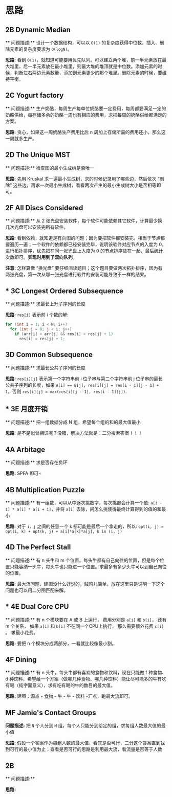 # 思路

## 2B Dynamic Median

** 问题描述:** 设计一个数据结构，可以以 `O(1)` 的复杂度获得中位数，插入、删除元素的复杂度要求为 `O(logN)`。

**思路:** 看到 `O(1)`，就知道可能要用优先队列。可以建立两个堆，前一半元素放在最大堆里，后一半元素放在最小堆里，则最大堆的堆顶就是中位数。添加元素的时候，判断左右两边元素数量，添加到元素更少的那个堆里。删除元素的时候，要维持平衡。

## 2C Yogurt factory

** 问题描述:** 生产奶酪，每周生产每单位奶酪要一定费用，每周都要满足一定的奶酪供给，每存储多余的奶酪一周也有相应的费用，求把每周的奶酪供给都满足的方案。

**思路:** 贪心，如果这一周奶酪生产费用比后 n 周加上存储所需的费用还小，那么这一周就多生产。

## 2D The Unique MST

** 问题描述:** 检查图的最小生成树是否唯一

**思路:** 先用 Kruskal 求一遍最小生成树，求的时候记录用了哪些边，然后依次 “删除” 这些边，再求一次最小生成树，看看两次产生的最小生成树大小是否相等即可。

## 2F All Discs Considered

** 问题描述:** 从 2 张光盘安装软件，每个软件可能依赖其它软件，计算最少换几次光盘可以安装完所有软件。

**思路:** 看到依赖，就知道是有向图的问题；因为要把软件都安装完，相当于节点都要遍历一遍；一个软件的依赖都已经安装完毕，说明该软件对应节点的入度为 0，进行拓扑排序，优先把在同一张光盘上入度为 0 的节点排序放在一起，最后统计次数即可。**实现时用到了双向队列**。

**注意:** 怎样算做 “换光盘” 要仔细阅读题目；这个题目要做两次拓扑排序，因为有两张光盘，第一次从哪一张光盘进行软件的安装可能导致不一样的结果。

## * 3C Longest Ordered Subsequence

** 问题描述:** 求最长上升子序列的长度

**思路:** `res[i]` 表示前 i 个数的解:
``` C++
for (int i = 1; i < N; i++)
  for (int j = 0; j < i; j++)
    if (arr[i] > arr[j] && res[i] < res[j] + 1)
      res[i] = res[j] + 1;
```

## 3D Common Subsequence

** 问题描述:** 求最长公共子序列的长度

**思路:** `res[i][j]` 表示第一个字符串前 i 位子串与第二个字符串前 j 位子串的最长公共子序列的长度，如果 `A[i] == B[j]`，`res[i][j] = res[i - 1][j - 1] + 1`，否则 `res[i][j] = max(res[i][j - 1], res[i - 1][j])`.

## * 3E 月度开销

** 问题描述:** 把一组数据分成 N 组，希望每个组的和的最大值最小

**思路:**  是不是似曾相识呢？没错，解决方法就是：二分搜索答案！！！

## 4A Arbitage

** 问题描述:** 求是否存在负环

**思路:** SPFA 即可~

## 4B Multiplication Puzzle

** 问题描述:** 有一组数，可以从中逐次挑数字，每次挑都会计算一个值: `a[i - 1] * a[i] * a[i + 1]`，并将 `a[i]` 去除，问怎么挑使得最终计算得到的值的和最小

**思路:** 对于 `i，j` 之间的任意一个 `k` 都可能是最后一个拿走的，所以: `opt(i, j) = opt(i, k) + opt(k, j) + a[i]*a[k]*a[j], k in (i, j)`

## 4D The Perfect Stall

** 问题描述:** 有 n 头牛和 m 个位置。每头牛都有自己向往的位置，但是每个位置只能容纳一头牛，每头牛也只能进一个位置。求最多有多少头牛可以到自己向往的位置。

**思路:** 最大流问题，建图没什么好说的，贼鸡儿简单。放在这里只是说明一下这个问题也可以用二分图匹配来解。

## * 4E Dual Core CPU

** 问题描述:** 有 n 个模块要在 A 或 B 上运行， 费用分别是 `a[i]` 和 `b[i]`， 还有 m 个关系， 如果 `a[i]` 和 `b[i]` 不在同一个CPU上执行， 那么需要额外花费 `c[i]` 。 求最小花费。

**思路:** 要把 n 个模块分成两部分，一看就比较像最小割。

## 4F Dining

** 问题描述:** 有 n 头牛，每头牛都有喜欢的食物和饮料，现在只能做 f 种食物、d 种饮料，希望给一个方案（做哪几种食物、哪几种饮料）能让尽可能多的牛有吃有喝（纯字面意义），求有吃有喝的牛的数目的最大值。

**思路:** 建图：源点 - 食物 - 牛 - 牛 - 饮料 -汇点，跑最大流即可。

## MF Jamie's Contact Groups

**问题描述:** 把 `N` 个人分到 `M` 组，每个人只能分到给定的组，求每组人数最大值的最小值

**思路:** 假设一个答案作为每组人数的最大值，看其是否可行，二分这个答案直到找到可行的最小值为止；查看是否可行的思路是利用最大流，看流量是否等于人数

## 2B

** 问题描述:**

**思路:**